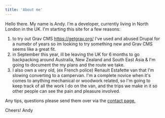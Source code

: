 ```yaml
---
title: 'About me'
---
```


Hello there.  My name is Andy.  I'm a developer, currently living in North London in the UK.  I'm starting this site for a few reasons:

1. to try out Grav CMS https://getgrav.org/ I've used and abused Drupal for a numebr of years so im looking to try something new and Grav CMS seems like a great fit.
2. in September this year, ill be leaving the UK for 6 months to go backpacking around Australia, New Zealand and South East Asia & I'm going to document the my plans and the route we take.
3. I also own a very old, (ex French police) Renault Estafette van that I'm slowing converting to a campervan.  I'm a complete novice when it's comes to anything mechanical or woodwork related, so I'm going to keep track of all the work I do on the van, and the trips we make in it so other people can see the pain and pleasure involved.

Any tips, questions please send them over via the [contact page.](/contact)

Cheers!
Andy